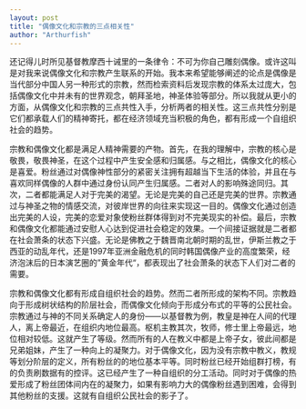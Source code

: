 ```yaml
---
layout: post
title: "偶像文化和宗教的三点相关性"
author: "Arthurfish"
---
```


还记得儿时所见基督教摩西十诫里的一条律令：不可为你自己雕刻偶像。或许这叫是对我来说偶像文化和宗教产生联系的开始。我本来希望能够阐述的论点是偶像是当代部分中国人另一种形式的宗教，然而检索资料后发现宗教的体系太过庞大，包括偶像文化中并未有的世界观念，朝拜圣地，神圣体验等部分。所以我就从更小的方面，从偶像文化和宗教的三点共性入手，分析两者的相关性。这三点共性分别是它们都承载人们的精神寄托，都在经济领域充当积极的角色，都有形成一个自组织社会的趋势。

宗教和偶像文化都是满足人精神需要的产物。首先，在我的理解中，宗教的核心是敬畏，敬畏神圣，在这个过程中产生安全感和归属感。与之相比，偶像文化的核心是喜爱。粉丝通过对偶像神性部分的紧密关注拥有超越当下生活的体验，并且在与喜欢同样偶像的人群中通过身份认同产生归属感。二者对人的影响殊途同归。其次，二者都能满足人对于完美的渴望。无论是完美的自己还是完美的世界。宗教通过与神圣之物的情感交流，对彼岸世界的向往来实现这一目的。偶像文化通过创造出完美的人设，完美的恋爱对象使粉丝群体得到对不完美现实的补偿。最后，宗教和偶像文化都能通过安慰人心达到促进社会稳定的效果。一个间接证据就是二者都在社会萧条的状态下兴盛。无论是佛教之于魏晋南北朝时期的乱世，伊斯兰教之于西亚的动乱年代，还是1997年亚洲金融危机的同时韩国偶像产业的高度繁荣，经济泡沫后的日本演艺圈的”黄金年代“，都表现出了社会萧条的状态下人们对二者的需要。

宗教和偶像文化都有形成自组织社会的趋势。然而二者所形成的架构不同。宗教趋向于形成树状结构的阶层社会，而偶像文化倾向于形成分布式的平等的公民社会。宗教通过与神的不同关系确定人的身份——以基督教为例，教皇是神在人间的代理人，离上帝最近，在组织内地位最高。枢机主教其次，牧师，修士里上帝最远，地位相对较低。这就产生了等级。然而所有的人在教义中都是上帝子女，彼此间都是兄弟姐妹，产生了一种向上的凝聚力。对于偶像文化，因为没有宗教中教义，教规等划分阶层的定义，所有粉丝的的地位基本平等。同时粉丝已经开始组群打榜，有的负责刷数据有的控评。这已经产生了一种自组织的分工活动。同时对于偶像的热爱形成了粉丝团体间内在的凝聚力，如果有影响力大的偶像粉丝遇到困难，会得到其他粉丝的支援。这就有自组织公民社会的影子了。